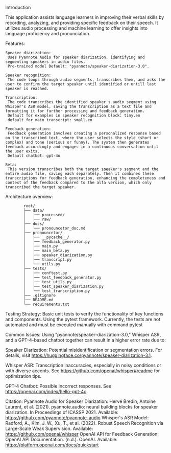 Introduction

This application assists language learners in improving their verbal skills by recording, analyzing,
 and providing specific feedback on their speech. It utilizes audio processing and machine learning
 to offer insights into language proficiency and pronunciation.

Features:

	Speaker diarization:
	 Uses Pyannote Audio for speaker diarization, identifying and segmenting speakers in audio files.
	 Pre-trained model Default: "pyannote/speaker-diarization-3.0".

	Speaker recognition:
	 The code loops through audio segments, transcribes them, and asks the user to confirm the target speaker until identified or untill last speaker is reached.

	Transcription:
	 The code transcribes the identified speaker's audio segment using Whisper's ASR model, saving the transcription as a text file and formatting it for further processing and feedback generation.
	 Default for examples in speaker recognition block: tiny.en
	 default for main transcript: small.en

	Feedback generation:
	 Feedback generation involves creating a personalized response based on the transcribed text, where the user selects the style (short or complex) and tone (serious or funny). The system then generates feedback accordingly and engages in a continuous conversation until the user exits.
	 Default chatbot: gpt-4o

	Beta:
	 This version transcribes both the target speaker's segment and the entire audio file, saving each separately. Then it combines these transcriptions for feedback generation, enhancing the completeness and context of the feedback compared to the alfa version, which only transcribed the target speaker.


Architecture overview:

			root/
			├── data/
			│   ├── processed/
			│   ├── raw/
			├── docs/
			│   └── pronouncetor_doc.md
			├── pronouncetor/
			│   ├── __pycache__/
			│   ├── feedback_generator.py
			│   ├── main.py
			│   ├── main_beta.py
			│   ├── speaker_diarization.py
			│   ├── transcript.py
			│   └── utils.py
			├── tests/
			│   ├── conftest.py
			│   ├── test_feedback_generator.py
			│   ├── test_utils.py
			│   ├── test_speaker_diarization.py
			│   └── test_transcription.py
			├── .gitignore
			├── README.md
			└── requirements.txt



Testing Strategy: Basic unit tests to verify the functionality of key functions and components. Using the pytest framework.
Currently, the tests are not automated and must be executed manually with command pytest


Common Issues:
Using "pyannote/speaker-diarization-3.0," Whisper ASR, and a GPT-4-based chatbot together can result in a higher error rate due to:

Speaker Diarization: Potential misidentification or segmentation errors. For details, visit https://huggingface.co/pyannote/speaker-diarization-3.1.

Whisper ASR: Transcription inaccuracies, especially in noisy conditions or with diverse accents. See https://github.com/openai/whisper#readme for optimization tips.

GPT-4 Chatbot: Possible incorrect responses. See https://openai.com/index/hello-gpt-4o.


Citation:
	Pyannote Audio for Speaker Diarization: 
		Hervé Bredin, Antoine Laurent, et al. (2021). pyannote.audio: neural building blocks for speaker diarization.
		 In Proceedings of ICASSP 2021. Available: https://github.com/pyannote/pyannote-audio
	Whisper's ASR Model:
		Radford, A., Kim, J. W., Xu, T., et al. (2022). Robust Speech Recognition via Large-Scale Weak Supervision. 
		Available: https://github.com/openai/whisper
	OpenAI API for Feedback Generation:
		OpenAI API Documentation. (n.d.). OpenAI. Available: https://platform.openai.com/docs/quickstart
	

